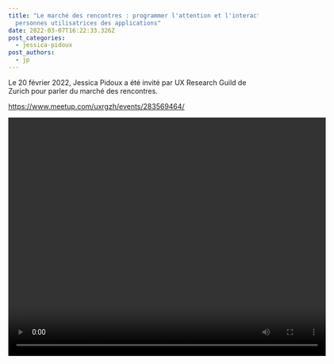 ```yaml
---
title: "Le marché des rencontres : programmer l'attention et l'interaction des
  personnes utilisatrices des applications"
date: 2022-03-07T16:22:33.326Z
post_categories:
  - jessica-pidoux
post_authors:
  - jp
---
```

Le 20 février 2022, Jessica Pidoux a été invité par UX Research Guild de Zurich pour parler du marché des rencontres.

<https://www.meetup.com/uxrgzh/events/283569464/>

<video width="640" height="480" controls>
  <source src="/assets/media/meetup_february2022_jessica-pidoux.mp4" type="video/mp4">
</video>